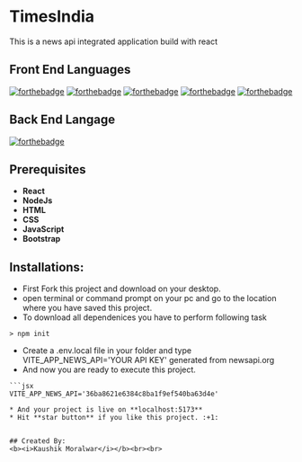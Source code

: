 # TimesIndia
This is a news api integrated application build with react

## Front End Languages

[![forthebadge](https://img.shields.io/badge/USES-React-blue)](http://forthebadge.com)
[![forthebadge](https://img.shields.io/badge/USES-HTML-red)](http://forthebadge.com)
[![forthebadge](https://img.shields.io/badge/USES-CSS-orange)](http://forthebadge.com)
[![forthebadge](https://img.shields.io/badge/USES-JavaScript-green)](http://forthebadge.com)
[![forthebadge](https://img.shields.io/badge/USES-Bootstrap-blue)](http://forthebadge.com)

## Back End Langage

[![forthebadge](https://img.shields.io/badge/USES-NodeJs-red)](http://forthebadge.com)

## Prerequisites
* **React**
* **NodeJs**
* **HTML**
* **CSS**
* **JavaScript**
* **Bootstrap**

## Installations:

* First Fork this project and download on your desktop.
* open terminal or command prompt on your pc and go to the location where you have saved this project.
* To download all dependenices you have to perform following task

```
> npm init
```
* Create a .env.local file in your folder and type VITE_APP_NEWS_API='YOUR API KEY' generated from newsapi.org
* And now you are ready to execute this project.
```
```jsx
VITE_APP_NEWS_API='36ba8621e6384c8ba1f9ef540ba63d4e'
```
```
* And your project is live on **localhost:5173**
* Hit **star button** if you like this project. :+1:


## Created By:
<b><i>Kaushik Moralwar</i></b><br><br>
